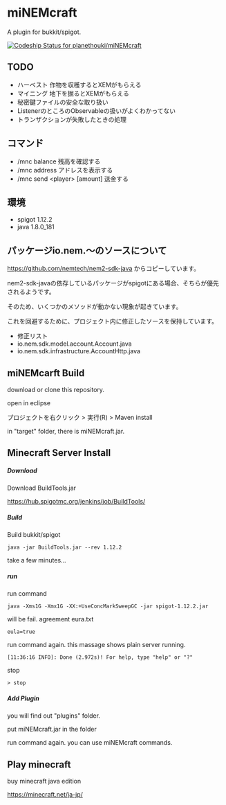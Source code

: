 ﻿# miNEMcraft
A plugin for bukkit/spigot.

[ ![Codeship Status for planethouki/miNEMcraft](https://app.codeship.com/projects/1f434340-b5e4-0135-02bd-0abdbc6c21b9/status?branch=master)](https://app.codeship.com/projects/258518)


## TODO
* ハーベスト 作物を収穫するとXEMがもらえる
* マイニング 地下を掘るとXEMがもらえる
* 秘密鍵ファイルの安全な取り扱い
* ListenerのところのObservableの扱いがよくわかってない
* トランザクションが失敗したときの処理


## コマンド
* /mnc balance 残高を確認する
* /mnc address アドレスを表示する
* /mnc send &lt;player&gt; [amount] 送金する


## 環境
* spigot 1.12.2
* java 1.8.0_181

## パッケージio.nem.～のソースについて
https://github.com/nemtech/nem2-sdk-java からコピーしています。

nem2-sdk-javaの依存しているパッケージがspigotにある場合、そちらが優先されるようです。

そのため、いくつかのメソッドが動かない現象が起きています。

これを回避するために、プロジェクト内に修正したソースを保持しています。

* 修正リスト
* io.nem.sdk.model.account.Account.java
* io.nem.sdk.infrastructure.AccountHttp.java


## miNEMcarft Build

download or clone this repository.

open in eclipse

プロジェクトを右クリック > 実行(R) > Maven install

in "target" folder, there is miNEMcraft.jar.


## Minecraft Server Install

##### Download

Download BuildTools.jar

https://hub.spigotmc.org/jenkins/job/BuildTools/

##### Build

Build bukkit/spigot


```
java -jar BuildTools.jar --rev 1.12.2
```

take a few minutes...

##### run

run command

```
java -Xms1G -Xmx1G -XX:+UseConcMarkSweepGC -jar spigot-1.12.2.jar
```

will be fail. agreement eura.txt

```
eula=true
```

run command again. this massage shows plain server running.

```
[11:36:16 INFO]: Done (2.972s)! For help, type "help" or "?"
```

stop

```
> stop
```

##### Add Plugin

you will find out "plugins" folder.

put miNEMcraft.jar in the folder

run command again. you can use miNEMcraft commands.


## Play minecraft

buy minecraft java edition

https://minecraft.net/ja-jp/